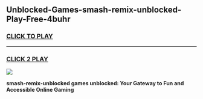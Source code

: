 
## Unblocked-Games-smash-remix-unblocked-Play-Free-4buhr
<h3>
<a href="https://premium76.site?title=smash-remix-unblocked&ref=20M">CLICK TO PLAY</a></h3>
<hr>

<h3>
<a href="https://premium76.site?title=smash-remix-unblocked&ref=20M">CLICK 2 PLAY</a>
  
</h3>

<a href="https://premium76.site?title=smash-remix-unblocked&ref=19M"><img src="https://clearcache.store/games.png"></a>


**smash-remix-unblocked games unblocked: Your Gateway to Fun and Accessible Online Gaming**
